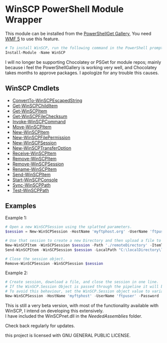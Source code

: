 # WinSCP PowerShell Module Wrapper

This module can be installed from the [PowerShellGet Gallery](https://www.powershellgallery.com/packages/WinSCP/),  You need [WMF 5](https://www.microsoft.com/en-us/download/details.aspx?id=44987) to use this feature.
```PowerShell
# To install WinSCP, run the following command in the PowerShell prompt in Administrator mode:
Install-Module -Name WinSCP
```

I will no longer be supporting Chocolatey or PSGet for module repos; mainly because i feel the PowerShellGallery is working very well, and Chocolatey takes months to approve packages.  I apologize for any trouble this causes.

## WinSCP Cmdlets

* [ConvertTo-WinSCPEscapedString](https://github.com/dotps1/WinSCP/wiki/ConvertTo-WinSCPEscapedString)
* [Get-WinSCPChildItem](https://github.com/dotps1/WinSCP/wiki/Get-WinSCPChildItem)
* [Get-WinSCPItem](https://github.com/dotps1/WinSCP/wiki/Get-WinSCPItem)
* [Get-WinSCPFileChecksum](https://github.com/dotps1/WinSCP/wiki/Get-WinSCPFileChecksum)
* [Invoke-WinSCPCommand](https://github.com/dotps1/WinSCP/wiki/Invoke-WinSCPCommand)
* [Move-WinSCPItem](https://github.com/dotps1/WinSCP/wiki/Move-WinSCPItem)
* [New-WinSCPItem](https://github.com/dotps1/WinSCP/wiki/New-WinSCPItem)
* [New-WinSCPFilePermission](https://github.com/dotps1/WinSCP/wiki/New-WinSCPFilePermission)
* [New-WinSCPSession](https://github.com/dotps1/WinSCP/wiki/New-WinSCPSession)
* [New-WinSCPTransferOption](https://github.com/dotps1/WinSCP/wiki/New-WinSCPTransferOption)
* [Receive-WinSCPItem](https://github.com/dotps1/WinSCP/wiki/Receive-WinSCPItem)
* [Remove-WinSCPItem](https://github.com/dotps1/WinSCP/wiki/Remove-WinSCPItem)
* [Remove-WinSCPSession](https://github.com/dotps1/WinSCP/wiki/Remove-WinSCPSession)
* [Rename-WinSCPItem](https://github.com/dotps1/WinSCP/wiki/Rename-WinSCPItem)
* [Send-WinSCPItem](https://github.com/dotps1/WinSCP/wiki/Send-WinSCPItem)
* [Start-WinSCPConsole](https://github.com/dotps1/WinSCP/wiki/Start-WinSCPConsole)
* [Sync-WinSCPPath](https://github.com/dotps1/WinSCP/wiki/Sync-WinSCPPath)
* [Test-WinSCPPath](https://github.com/dotps1/WinSCP/wiki/Test-WinSCPPath)


## Examples

Example 1:

```PowerShell
# Open a new WinSCPSession using the splatted parameters.
$session = New-WinSCPSession -HostName 'myftphost.org' -UserName 'ftpuser' -Password 'FtpUserPword' -SshHostKeyFingerprint 'ssh-rsa 1024 xx:xx:xx:xx:xx:xx:xx:xx:xx:xx:xx:xx:xx:xx:xx:xx'

# Use that session to create a new Directory and then upload a file to it.
New-WinSCPItem -WinSCPSession $session -Path './remoteDirectory' -ItemType Directory
Send-WinSCPItem -WinSCPSession $session -LocalPath "C:\localDirectory\localFile.txt" -RemotePath "./remoteDirectory/"

# Close the session object.
Remove-WinSCPSession -WinSCPSession $session
```

Example 2:
```PowerShell
# Create session, download a file, and close the session in one line.
# If the WinSCP.Session Object is passed through the pipeline it will be auto-closed upon the completion of that command.
# To avoid this behaviour, set the WinSCP.Session object value to variable to be reused.
New-WinSCPSession -HostName 'myftphost' -UserName 'ftpuser' -Password 'FtpUserPword' -Protocol Ftp | Receive-WinSCPItem -RemotePath "./file.txt" -LocalPath "C:\folder\"
```

This is still a very beta version, with most of the functionality available with WinSCP, I intend on developing this extensively.  
I have included the WinSCPnet.dll in the _NeededAssemblies_ folder.

Check back regularly for updates.


this project is licensed with GNU GENERAL PUBLIC LICENSE.